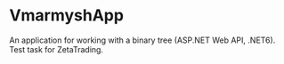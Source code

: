 # VmarmyshApp
An application for working with a binary tree (ASP.NET Web API, .NET6). Test task for ZetaTrading.
